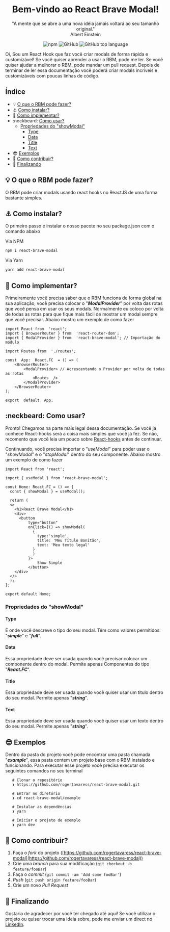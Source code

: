 <h1 align="center">Bem-vindo ao React Brave Modal!</h1>
<p align="center">"A mente que se abre a uma nova idéia jamais voltará ao seu tamanho original."<br>Albert Einstein</p>

<p align="center">
	<img alt="npm" src="https://img.shields.io/npm/dt/react-brave-modal">
	<img alt="GitHub" src="https://img.shields.io/github/license/rogertavaress/react-brave-modal">
	<img alt="GitHub top language" src="https://img.shields.io/github/languages/top/rogertavaress/react-brave-modal">
</p>

Oi, Sou um React Hook que faz você criar modals de forma rápida e customizável! Se você quiser aprender a usar o RBM, pode me ler. Se você quiser ajudar a melhorar o RBM, pode mandar um pull request. Depois de terminar de ler essa documentação você poderá criar modals incríveis e customizáveis com poucas linhas de código.

## Índice 

 - :bulb: [O que o RBM pode fazer?](#bulb-o-que-o-rbm-pode-fazer)
 - :anchor: [Como instalar?](#anchor-como-instalar)
 - :space_invader: [Como implementar?](#space_invader-como-implementar)
 - :neckbeard: [Como usar?](#neckbeard-como-usar)
	 - [Propriedades do "showModal"](#propriedades-do-showmodal)
		 - [Type](#type)
		 - [Data](#data)
		 - [Title](#title)
		 - [Text](#text)
 - :sunglasses: [Exemplos](#sunglasses-exemplos)
 - :briefcase: [Como contribuir?](#briefcase-como-contribuir)
 - :panda_face: [Finalizando](#panda_face-finalizando)

## :bulb: O que o RBM pode fazer?

O RBM pode criar modals usando react hooks no ReactJS de uma forma bastante simples.

## :anchor: Como instalar?

O primeiro passo é instalar o nosso pacote no seu package.json com o comando abaixo

Via NPM
```bash
npm i react-brave-modal    
```
Via Yarn
```bash
yarn add react-brave-modal
```

## :space_invader: Como implementar?

Primeiramente você precisa saber que o RBM funciona de forma global na sua aplicação, você precisa colocar o "***ModalProvider***" por volta das rotas que você pensa em usar os seus modals. 
Normalmente eu coloco por volta de todas as rotas para que fique mais fácil de mostrar um modal sempre que você precisar.
Abaixo mostro um exemplo de como fazer

    import React from  'react';
	import { BrowserRouter } from  'react-router-dom';
	import { ModalProvider } from  'react-brave-modal'; // Importação do módulo
	
	import Routes from  './routes';

	const  App:  React.FC  = () => (
		<BrowserRouter>
			<ModalProvider> // Acrescentando o Provider por volta de todas as rotas
				<Routes  />
			</ModalProvider>
		</BrowserRouter>
	);
	
	export  default  App;

## :neckbeard: Como usar?

Pronto! Chegamos na parte mais legal dessa documentação.
Se você já conhece React-hooks será a coisa mais simples que você já fez.
Se não, recomento que você leia um pouco sobre [React-hooks](https://pt-br.reactjs.org/docs/hooks-intro.html) antes de continuar.

Continuando, você precisa importar o "*useModal*" para poder usar o "*showModal*" e o "*stopModal*" dentro do seu componente.
Abaixo mostro um exemplo de como fazer

    import React from 'react';

	import { useModal } from 'react-brave-modal';

	const Home: React.FC = () => {
	  const { showModal } = useModal();

	  return (
	  <>
	    <h1>React Brave Modal</h1>
	    <div>
	      <button 
		      type="button" 
		      onClick={() => showModal(
			    { 
				  type:'simple', 
				  title: 'Meu Título Bonitão', 
				  text: 'Meu texto legal'
				}
				)
			  }>
				  Show Simple
			  </button>
	    </div>
	  </>
	  );
	};

	export default Home;

### Propriedades do "showModal"

#### Type
É onde você descreve o tipo do seu modal.
Têm como valores permitidos: "***simple***" e "***full***".
#### Data
Essa propriedade deve ser usada quando você precisar colocar um componente dentro do modal.
Permite apenas Componentes do tipo "***React.FC***".
#### Title
Essa propriedade deve ser usada quando você quiser usar um titulo dentro do seu modal.
Permite apenas "***string***".
#### Text
Essa propriedade deve ser usada quando você quiser usar um texto dentro do seu modal.
Permite apenas "***string***".

## :sunglasses: Exemplos
Dentro da pasta do projeto você pode encontrar uma pasta chamada "***example***", essa pasta contem um projeto base com o RBM instalado e funcionando.
Para executar esse projeto você precisa executar os seguintes comandos no seu terminal

	   # Clonar o repositório
	   ❯ https://github.com/rogertavaress/react-brave-modal.git
	   
	   # Entrar no diretório
	   ❯ cd react-brave-modal/example
	   
	   # Instalar as dependências
	   ❯ yarn
	   
	   # Iniciar o projeto de exemplo
	   ❯ yarn dev

## :briefcase: Como contribuir?
1.  Faça o  _fork_  do projeto ([https://github.com/rogertavaress/react-brave-modal](https://github.com/rogertavaress/react-brave-modal))
2.  Crie uma  _branch_  para sua modificação (`git checkout -b feature/fooBar`)
3.  Faça o  _commit_  (`git commit -am 'Add some fooBar'`)
4.  _Push_  (`git push origin feature/fooBar`)
5.  Crie um novo  _Pull Request_

## :panda_face: Finalizando
Gostaria de agradecer por você ter chegado até aqui!
Se você utilizar o projeto ou quiser trocar uma ideia sobre, pode me enviar um direct no [LinkedIn](https://www.linkedin.com/in/rogertavaress).
